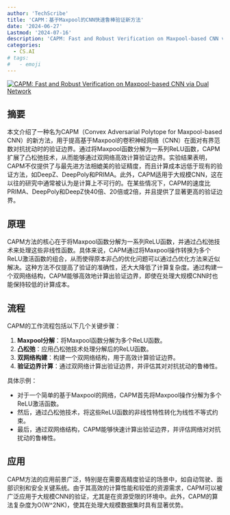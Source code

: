 ```yaml
---
author: 'TechScribe'
title: 'CAPM：基于Maxpool的CNN快速鲁棒验证新方法'
date: '2024-06-27'
Lastmod: '2024-07-16'
description: 'CAPM: Fast and Robust Verification on Maxpool-based CNN via Dual Network'
categories:
  - CS.AI
# tags:
#   - emoji
---
```


[![CAPM: Fast and Robust Verification on Maxpool-based CNN via Dual Network](https://arxiv-research-1301205113.cos.ap-guangzhou.myqcloud.com/images/2407.09550v1.pdf_0.jpg)](https://arxiv.org/abs/2407.09550v1)

## 摘要

本文介绍了一种名为CAPM（Convex Adversarial Polytope for Maxpool-based CNN）的新方法，用于提高基于Maxpool的卷积神经网络（CNN）在面对有界范数对抗扰动时的验证边界。通过将Maxpool函数分解为一系列ReLU函数，CAPM扩展了凸松弛技术，从而能够通过双网络高效计算验证边界。实验结果表明，CAPM不仅提供了与最先进方法相媲美的验证精度，而且计算成本远低于现有的验证方法，如DeepZ、DeepPoly和PRIMA。此外，CAPM适用于大规模CNN，这在以往的研究中通常被认为是计算上不可行的。在某些情况下，CAPM的速度比PRIMA、DeepPoly和DeepZ快40倍、20倍或2倍，并且提供了显著更高的验证边界。<!--more-->

## 原理

CAPM方法的核心在于将Maxpool函数分解为一系列ReLU函数，并通过凸松弛技术来处理这些非线性函数。具体来说，CAPM通过将Maxpool操作转换为多个ReLU激活函数的组合，从而使得原本非凸的优化问题可以通过凸优化方法来近似解决。这种方法不仅提高了验证的准确性，还大大降低了计算复杂度。通过构建一个双网络结构，CAPM能够高效地计算出验证边界，即使在处理大规模CNN时也能保持较低的计算成本。

## 流程

CAPM的工作流程包括以下几个关键步骤：
1. **Maxpool分解**：将Maxpool函数分解为多个ReLU函数。
2. **凸松弛**：应用凸松弛技术处理分解后的ReLU函数。
3. **双网络构建**：构建一个双网络结构，用于高效计算验证边界。
4. **验证边界计算**：通过双网络计算出验证边界，并评估其对对抗扰动的鲁棒性。

具体示例：
- 对于一个简单的基于Maxpool的网络，CAPM首先将Maxpool操作分解为多个ReLU激活函数。
- 然后，通过凸松弛技术，将这些ReLU函数的非线性特性转化为线性不等式约束。
- 最后，通过双网络结构，CAPM能够快速计算出验证边界，并评估网络对对抗扰动的鲁棒性。

## 应用

CAPM方法的应用前景广泛，特别是在需要高精度验证的场景中，如自动驾驶、面部识别和安全关键系统。由于其高效的计算性能和较低的资源需求，CAPM可以被广泛应用于大规模CNN的验证，尤其是在资源受限的环境中。此外，CAPM的算法复杂度为O(W^2NK)，使其在处理大规模数据集时具有显著优势。